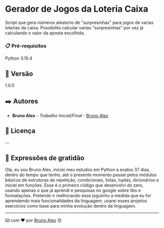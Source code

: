 # Gerador de  Jogos da Loteria Caixa

Script que gera números aleatorio de "surpresinhas" para jogos de varias loterias da caixa. Possibilita calcular varias
"surpresinhas" por vez já calculando o valor da aposta escolhida.

### 📋 Pré-requisitos

Python 3.10.4

## 📌 Versão

1.0.0

## ✒️ Autores

* **Bruno Alex** - *Trabalho Inicial/Final* - [Bruno Alex](https://github.com/brullex)


## 📄 Licença

--

## 🎁 Expressões de gratidão

Ola, eu sou Bruno Alex, iniciei meu estudos em Python a exatos 37 dias, dentro do tempo que tenho, até o presente momento passei pelos módulos
básicos de estruturas de repetição, condicionais, listas, tuplas, dicionários e iniciei em funções.
Esse é o primeiro código que desenvolvi do zero, usando apenas o que já aprendi e pesquisas no google sobre libs e formatações.
Pretendo ir melhorando esse joguinho a medida que eu for aprendendo mais funcionalidades da linguagem, usarei esses
projetos exercícios como base para minha evolução dentro da linguagem.


---
⌨️ com ❤️ por [Bruno Alex](https://gist.github.com/brullex) 😊